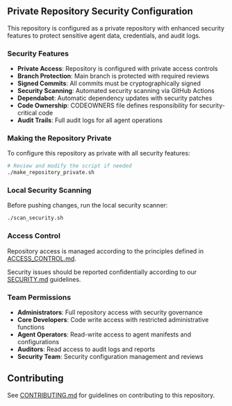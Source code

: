 ## Private Repository Security Configuration

This repository is configured as a private repository with enhanced security features to protect sensitive agent data, credentials, and audit logs.

### Security Features

- **Private Access**: Repository is configured with private access controls
- **Branch Protection**: Main branch is protected with required reviews
- **Signed Commits**: All commits must be cryptographically signed
- **Security Scanning**: Automated security scanning via GitHub Actions
- **Dependabot**: Automatic dependency updates with security patches
- **Code Ownership**: CODEOWNERS file defines responsibility for security-critical code
- **Audit Trails**: Full audit logs for all agent operations

### Making the Repository Private

To configure this repository as private with all security features:

```bash
# Review and modify the script if needed
./make_repository_private.sh
```

### Local Security Scanning

Before pushing changes, run the local security scanner:

```bash
./scan_security.sh
```

### Access Control

Repository access is managed according to the principles defined in [ACCESS_CONTROL.md](docs/ACCESS_CONTROL.md).

Security issues should be reported confidentially according to our [SECURITY.md](docs/SECURITY.md) guidelines.

### Team Permissions

- **Administrators**: Full repository access with security governance
- **Core Developers**: Code write access with restricted administrative functions
- **Agent Operators**: Read-write access to agent manifests and configurations
- **Auditors**: Read access to audit logs and reports
- **Security Team**: Security configuration management and reviews

## Contributing

See [CONTRIBUTING.md](docs/CONTRIBUTING.md) for guidelines on contributing to this repository.
